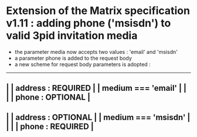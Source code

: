 # Extension of the Matrix specification v1.11 : adding phone ('msisdn') to valid 3pid invitation media

- the parameter media now accepts two values : 'email' and 'msisdn'
- a parameter phone is added to the request body
- a new scheme for request body parameters is adopted :

-----------------------------------------------
|                      | address : REQUIRED   |
|  medium === 'email'  |                      |
|                      | phone : OPTIONAL     |
-----------------------------------------------
|                      | address : OPTIONAL   |
|  medium === 'msisdn' |                      |
|                      | phone : REQUIRED     |
-----------------------------------------------
